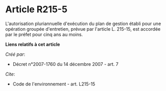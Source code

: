 # Article R215-5

L'autorisation pluriannuelle d'exécution du plan de gestion établi pour une opération groupée d'entretien, prévue par
l'article L. 215-15, est accordée par le préfet pour cinq ans au moins.

**Liens relatifs à cet article**

_Créé par_:

  - Décret n°2007-1760 du 14 décembre 2007 - art. 7

_Cite_:

  - Code de l'environnement - art. L215-15
